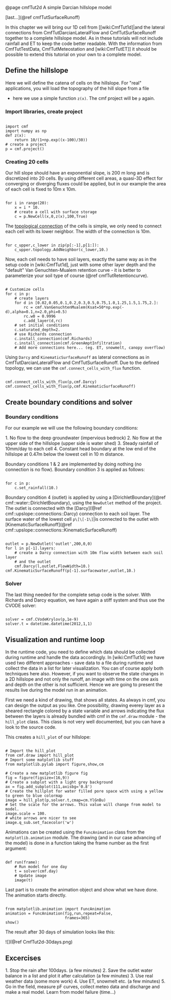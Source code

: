 @page cmfTut2d A simple Darcian hillslope model

[last...](@ref cmfTutSurfaceRunoff)


In this chapter we will bring our 1D cell from \[\[wiki:CmfTut1d\]|and
the lateral connections from CmfTutDarcianLateralFlow and
CmfTutSurfaceRunoff together to a complete hillslope model. As in these
tutorials will not include rainfall and ET to keep the code better
readable. With the information from CmfTutTestData, CmfTutMeteostation
and \[wiki:CmfTutET\]\] it should be possible to extend this tutorial on
your own to a complete model.

## Define the hillslope

Here we will define the catena of cells on the hillslope. For "real"
applications, you will load the topography of the hill slope from a file
- here we use a simple function `z(x)`. The cmf project will be `p`
again.

### Import libraries, create project

~~~~~~~~~~~~~{.py}

import cmf
import numpy as np
def z(x): 
    return 10/(1+np.exp((x-100)/30))
# create a project
p = cmf.project()
~~~~~~~~~~~~~

### Creating 20 cells

Our hill slope should have an exponential slope, is 200 m long and is
discretized into 20 cells. By using different cell areas, a quasi-3D
effect for converging or diverging fluxes could be applied, but in our
example the area of each cell is fixed to 10m x 10m.

~~~~~~~~~~~~~{.py}

for i in range(20):
    x = i * 10.
    # create a cell with surface storage
    c = p.NewCell(x,0,z(x),100,True)
~~~~~~~~~~~~~

The [topological connection](wiki:CmfTutCell#topology) of the cells is
simple, we only need to connect each cell with its lower neighbor. The
width of the connection is 10m.

~~~~~~~~~~~~~{.py}

for c_upper,c_lower in zip(p[:-1],p[1:]):
    c_upper.topology.AddNeighbor(c_lower,10.)
~~~~~~~~~~~~~

Now, each cell needs to have soil layers, exactly the same way as in the
setup code in \[wiki:CmfTut1d\], just with some other layer depth and
the "default" Van Genuchten-Mualem retention curve - it is better to
parameterize your soil type of course (@ref cmfTutRetentioncurve).

~~~~~~~~~~~~~{.py}

# Customize cells
for c in p:
    # create layers    
    for d in [0.02,0.05,0.1,0.2,0.3,0.5,0.75,1.0,1.25,1.5,1.75,2.]:
        rc = cmf.VanGenuchtenMualem(Ksat=50*np.exp(-d),alpha=0.1,n=2.0,phi=0.5)
        rc.w0 = 0.9996
        c.add_layer(d,rc)
    # set initial conditions
    c.saturated_depth=2.
    # use Richards connection
    c.install_connection(cmf.Richards)
    c.install_connection(cmf.GreenAmptInfiltration)
    # Add more connections here... (eg. ET, snowmelt, canopy overflow)
~~~~~~~~~~~~~

Using `Darcy` and `KinematicSurfaceRunoff` as lateral connections as
in CmfTutDarcianLateralFlow and CmfTutSurfaceRunoff. Due to the defined
topology, we can use the `cmf.connect_cells_with_flux` function.

~~~~~~~~~~~~~{.py}

cmf.connect_cells_with_flux(p,cmf.Darcy)
cmf.connect_cells_with_flux(p,cmf.KinematicSurfaceRunoff)
~~~~~~~~~~~~~

## Create boundary conditions and solver

### Boundary conditions

For our example we will use the following boundary conditions:

1\. No flow to the deep groundwater (impervious bedrock) 2. No flow at
the upper side of the hillslope (upper side is water shed) 3. Steady
rainfall of 10mm/day to each cell 4. Constant head boundary at the low
end of the hillslope at 0.47m below the lowest cell in 10 m distance.

Boundary conditions 1 & 2 are implemented by doing nothing (no
connection is no flow). Boundary condition 3 is applied as follows:

~~~~~~~~~~~~~{.py}

for c in p:
    c.set_rainfall(10.)
~~~~~~~~~~~~~

Boundary condition 4 (outlet) is applied by using a
[DirichletBoundary](@ref cmf::water::DirichletBoundary), using the
`NewOutlet` method of the project. The outlet is connected with the
[Darcy](@ref cmf::upslope::connections::Darcy) connection to each soil
layer. The surface water of the lowest cell `p\[\[-1\]`|is connected
to the outlet with
[KinematicSurfaceRunoff](@ref cmf::upslope::connections::KinematicSurfaceRunoff)

~~~~~~~~~~~~~{.py}

outlet = p.NewOutlet('outlet',200,0,0)
for l in p[-1].layers:
    # create a Darcy connection with 10m flow width between each soil layer
    # and the outlet
    cmf.Darcy(l,outlet,FlowWidth=10.)
cmf.KinematicSurfaceRunoff(p[-1].surfacewater,outlet,10.)
~~~~~~~~~~~~~

### Solver

The last thing needed for the complete setup code is the solver. With
Richards and Darcy equation, we have again a stiff system and thus use
the CVODE solver:

~~~~~~~~~~~~~{.py}

solver = cmf.CVodeKrylov(p,1e-9)
solver.t = datetime.datetime(2012,1,1)
~~~~~~~~~~~~~

## Visualization and runtime loop

In the runtime code, you need to define which data should be collected
during runtime and handle the data accordingly. In \[wiki:CmfTut1d\] we
have used two different approaches - save data to a file during runtime
and collect the data in a list for later visualization. You can of
course apply both techniques here also. However, if you want to observe
the state changes in a 2D hillslope and not only the runoff, an image
with time on the one axis and depth on the other is not sufficient.
Hence we are going to present the results live during the model run in
an animation.

First we need a kind of drawing, that shows all states. As always in
cmf, you can design the output as you like. One possibility, drawing
everey layer as a sheared rectangle colored by a state variable and
arrows indicating the flux between the layers is already bundled with
cmf in the `cmf.draw` module - the `hill_plot` class. This class is
not very well documented, but you can have a look to the source code.

This creates a `hill_plot` of our hillslope:

~~~~~~~~~~~~~{.py}

# Import the hill_plot
from cmf.draw import hill_plot
# Import some matplotlib stuff
from matplotlib.pylab import figure,show,cm

# Create a new matplotlib figure fig
fig = figure(figsize=(16,9))
# Create a subplot with a light grey background
ax = fig.add_subplot(111,axisbg='0.8')
# Create the hillplot for water filled pore space with using a yellow to green to blue colormap
image = hill_plot(p,solver.t,cmap=cm.YlGnBu)
# Set the scale for the arrows. This value will change from model to model.
image.scale = 100.
# white arrows are nicer to see
image.q_sub.set_facecolor('w')
~~~~~~~~~~~~~

Animations can be created using the `FuncAnimation` class from the
`matplotlib.animation` module. The drawing (and in our case advancing
of the model) is done in a function taking the frame number as the first
argument:

~~~~~~~~~~~~~{.py}

def run(frame):
    # Run model for one day
    t = solver(cmf.day)
    # Update image
    image(t)
~~~~~~~~~~~~~

Last part is to create the animation object and show what we have done.
The animation starts directly.

~~~~~~~~~~~~~{.py}

from matplotlib.animation import FuncAnimation
animation = FuncAnimation(fig,run,repeat=False,
                          frames=365)
show()
~~~~~~~~~~~~~

The result after 30 days of simulation looks like this:

![](@ref CmfTut2d-30days.png)

## Excercises

1\. Stop the rain after 100days. (a few minutes) 2. Save the outlet
water balance in a list and plot it after calculation (a few minutes) 3.
Use real weather data (some more work) 4. Use ET, snowmelt etc. (a few
minutes) 5. Go in the field, measure pF curves, collect meteo data and
discharge and make a real model. Learn from model failure (time...)


